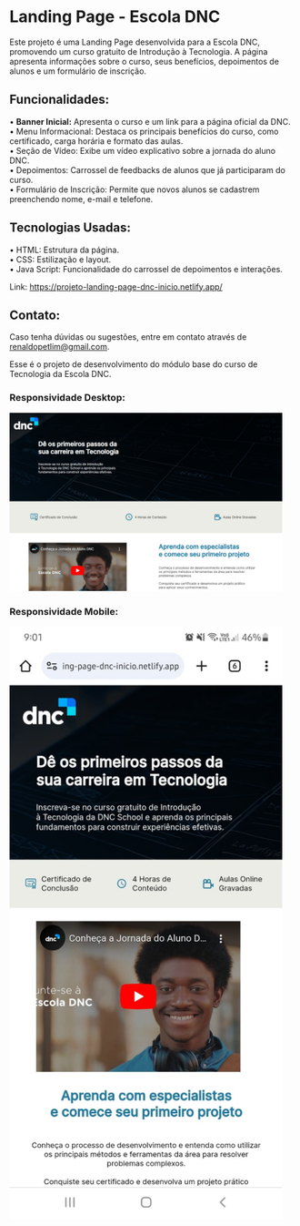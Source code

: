 # Landing Page - Escola DNC

Este projeto é uma Landing Page desenvolvida para a Escola DNC, promovendo um curso gratuito de Introdução à Tecnologia. 
A página apresenta informações sobre o curso, seus benefícios, depoimentos de alunos e um formulário de inscrição.

## Funcionalidades:
• <b>Banner Inicial:</b> Apresenta o curso e um link para a página oficial da DNC.<br>
• Menu Informacional: Destaca os principais benefícios do curso, como certificado, carga horária e formato das aulas.<br>
• Seção de Vídeo: Exibe um vídeo explicativo sobre a jornada do aluno DNC.<br>
• Depoimentos: Carrossel de feedbacks de alunos que já participaram do curso.<br>
• Formulário de Inscrição: Permite que novos alunos se cadastrem preenchendo nome, e-mail e telefone.

## Tecnologias Usadas: <br>
• HTML: Estrutura da página.<br>
• CSS: Estilização e layout.<br>
• Java Script: Funcionalidade do carrossel de depoimentos e interações.

Link: https://projeto-landing-page-dnc-inicio.netlify.app/

## Contato:
Caso tenha dúvidas ou sugestões, entre em contato através de renaldopetlim@gmail.com.

Esse é o projeto de desenvolvimento do módulo base do curso de Tecnologia da Escola DNC.

### Responsividade Desktop:
<img src="/readme/responsividade-desktop.png" width="480px">

### Responsividade Mobile:
<img src="/readme/responsividade-mobile.png" width="480px">
